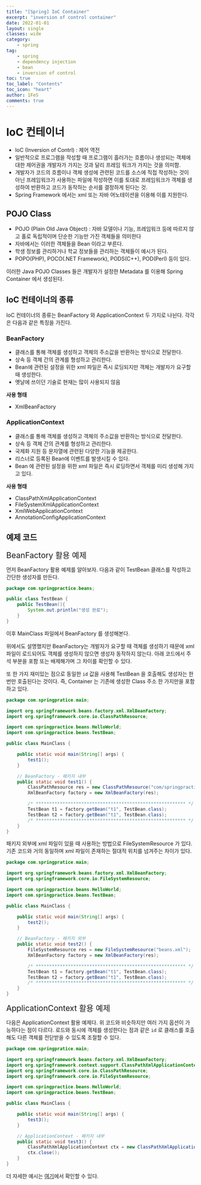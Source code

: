```yaml
---
title: "[Spring] IoC Container"
excerpt: "inversion of control container"
date: 2022-01-01
layout: single
classes: wide
category:
    - spring
tag:
    - spring
    - dependency injection
    - bean
    - inversion of control
toc: true
toc_label: "Contents"
toc_icon: "heart"
author: 1FeS
comments: true
---
```


# IoC 컨테이너

- IoC (Inversion of Contrl) : 제어 역전
- 일반적으로 프로그램을 작성할 때 프로그램이 흘러가는 흐름이나 생성되는 객체에 대한 제어권을 개발자가 가지는 것과 달리 프레임 워크가 가지는 것을 의미함.
- 개발자가 코드의 흐름이나 객체 생성에 관련된 코드를 소스에 직접 작성하는 것이 아닌 프레임워크가 사용하는 파일에 작성하면 이를 토대로 프레임워크가 객체를 생성하여 반환하고 코드가 동작하는 순서를 결정하게 된다는 것.
- Spring Framework 에서는 xml 또는 자바 어노테이션을 이용해 이를 지원한다.

## POJO Class

- POJO (Plain Old Java Object) : 자바 모델이나 기능, 프레임워크 등에 따르지 않고 홀로 독립적이며 단순한 기능만 가진 객체들을 의미한다
- 자바에서는 이러한 객체들을 Bean 이라고 부른다.
- 학생 정보를 관리하거나 학교 정보들을 관리하는 객체들이 예시가 된다.
- POPO(PHP), POCO(.NET Framework), PODS(C++), POD(Perl) 등이 있다.

이러한 Java POJO Classes 들은 개발자가 설정한 Metadata 를 이용해 Spring Container 에서 생성된다.

## IoC 컨테이너의 종류

IoC 컨테이너의 종류는 BeanFactory 와 ApplicationContext 두 가지로 나뉜다. 각각은 다음과 같은 특징을 가진다.

### BeanFactory

- 클래스를 통해 객체를 생성하고 객체의 주소값을 반환하는 방식으로 전달한다.
- 상속 등 객체 간의 관계를 형성하고 관리한다.
- Bean에 관련된 설정을 위한 xml 파일은 즉시 로딩되지만 객체는 개발자가 요구할 때 생성한다.
- 옛날에 쓰이던 기술로 현재는 많이 사용되지 않음

**사용 형태**

- XmlBeanFactory

### ApplicationContext

- 클래스를 통해 객체를 생성하고 객체의 주소값을 반환하는 방식으로 전달한다.
- 상속 등 객체 간의 관계를 형성하고 관리한다.
- 국제화 지원 등 문자열에 관련된 다양한 기능을 제공한다.
- 리스너로 등록된 Bean에 이벤트를 발생시킬 수 있다.
- Bean 에 관련된 설정을 위한 xml 파일은 즉시 로딩하면서 객체를 미리 생성해 가지고 있다.

**사용 형태**

- ClassPathXmlApplicationContext
- FileSystemXmlApplicationContext
- XmlWebApplicationContext
- AnnotationConfigApplicationContext

## 예제 코드

<span style="font-size: 1.5em">BeanFactory 활용 예제</span>

먼저 BeanFactory 활용 예제를 알아보자. 다음과 같이 TestBean 클래스를 작성하고 간단한 생성자를 만든다.

```java
package com.springpractice.beans;

public class TestBean {
	public TestBean(){
		System.out.println("생성 완료");
	}
}
```

이후 MainClass 파일에서 BeanFactory 를 생성해본다. 

위에서도 설명했지만 BeanFactory는 개발자가 요구할 때 객체를 생성하기 때문에 xml 파일이 로드되어도 객체를 생성하지 않으면 생성자 동작하지 않는다. 아래 코드에서 주석 부분을 포함 또는 배제해가며 그 차이를 확인할 수 있다.

또 한 가지 재미있는 점으로 동일한 `id` 값을 사용해 TestBean 을 호출해도 생성자는 한 번만 호출된다는 것이다. 즉, Container 는 기존에 생성한 Class 주소 한 가지만을 포함하고 있다.

```java
package com.springpratice.main;

import org.springframework.beans.factory.xml.XmlBeanFactory;
import org.springframework.core.io.ClassPathResource;

import com.springpractice.beans.HelloWorld;
import com.springpractice.beans.TestBean;

public class MainClass {

	public static void main(String[] args) {
		test1();
	}

	// BeanFactory - 패키지 내부
	public static void test1() {
		ClassPathResource res = new ClassPathResource("com/springpractice/config/beans.xml");
		XmlBeanFactory factory = new XmlBeanFactory(res);

		/* ******************************************************** */
		TestBean t1 = factory.getBean("t1", TestBean.class);
		TestBean t2 = factory.getBean("t1", TestBean.class);
		/* ******************************************************** */
	}
}
```

패키지 외부에 xml 파일이 있을 때 사용하는 방법으로 FileSystemResource 가 있다. 기존 코드와 거의 동일하며 xml 파일이 존재하는 절대적 위치를 넘겨주는 차이가 있다.

```java
package com.springpratice.main;

import org.springframework.beans.factory.xml.XmlBeanFactory;
import org.springframework.core.io.FileSystemResource;

import com.springpractice.beans.HelloWorld;
import com.springpractice.beans.TestBean;

public class MainClass {

	public static void main(String[] args) {
		test2();
	}

	// BeanFactory - 패키지 외부
	public static void test2() {
		FileSystemResource res = new FileSystemResource("beans.xml");
		XmlBeanFactory factory = new XmlBeanFactory(res);

		/* ******************************************************** */
		TestBean t1 = factory.getBean("t1", TestBean.class);
		TestBean t2 = factory.getBean("t1", TestBean.class);
		/* ******************************************************** */
	}
}
```

<span style="font-size: 1.5em">ApplicationContext 활용 예제</span>

다음은 ApplicationContext 활용 예제다. 위 코드와 비슷하지만 여러 가지 옵션이 가능하다는 점이 다르다. 로드와 동시에 객체를 생성한다는 점과 같은 `id` 로 클래스를 호출해도 다른 객체를 전닫받을 수 있도록 조절할 수 있다.

```java
package com.springpratice.main;

import org.springframework.beans.factory.xml.XmlBeanFactory;
import org.springframework.context.support.ClassPathXmlApplicationContext;
import org.springframework.core.io.ClassPathResource;
import org.springframework.core.io.FileSystemResource;

import com.springpractice.beans.HelloWorld;
import com.springpractice.beans.TestBean;

public class MainClass {

	public static void main(String[] args) {
		test3();
	}

	// ApplicationContext - 패키지 내부
	public static void test3() {
		ClassPathXmlApplicationContext ctx = new ClassPathXmlApplicationContext("com/springpractice/config/beans.xml");
		ctx.close();
	}
}
```

더 자세한 예시는 [여기](https://wch18735.github.io/spring/SPRING_Dependency_Injection/)에서 확인할 수 있다.
